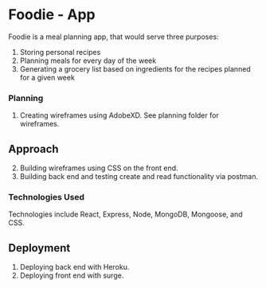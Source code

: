 # Foodie - App

Foodie is a meal planning app, that would serve three purposes:
1. Storing personal recipes
2. Planning meals for every day of the week
3. Generating a grocery list based on ingredients for the recipes planned for a given week

### Planning

1. Creating wireframes using AdobeXD. See planning folder for wireframes.

## Approach
2. Building wireframes using CSS on the front end.
3. Building back end and testing create and read functionality via postman.



### Technologies Used

Technologies include React, Express, Node, MongoDB, Mongoose, and CSS.


## Deployment

1. Deploying back end with Heroku.
2. Deploying front end with surge.


